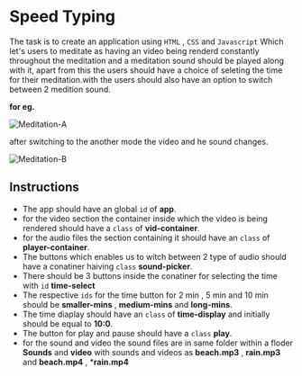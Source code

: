 # Speed Typing

The task is to create an application using `HTML` , `CSS` and `Javascript` Which let's users to meditate as having an video being renderd constantly throughout the meditation and a meditation sound should be played along with it, apart from this the users should have a choice of seleting the time for their meditation.with the users should also have an option to switch between 2 medition sound.

**for eg.**

![Meditation-A](https://user-images.githubusercontent.com/65496184/219573435-311904d4-cc28-42e3-9bca-fae6a8ffd6bf.png)

after switching to the another mode the video and he sound changes.

![Meditation-B](https://user-images.githubusercontent.com/65496184/219573459-f44f015f-0b52-42a7-b703-6fdcea66d517.png)


**Instructions**
-
- The app should have an global `id` of **app**.
- for the video section the container inside which the video is being rendered should have a `class` of **vid-container**.
- for the audio files the section containing it should have an `class` of **player-container**.
- The buttons which enables us to witch between 2 type of audio should have a conatiner haiving `class` **sound-picker**.
-  There should be 3 buttons inside the conatiner for selecting the time with `id` **time-select**
- The respective `ids` for the time button for 2 min , 5 min and 10 min should be **smaller-mins** , **medium-mins** and **long-mins**.
- The time diaplay should have an `class` of **time-display** and initially should be equal to **10:0**.
- The button for play and pause should have a `class` **play**.
- for the sound and video the sound files are in same folder within a floder **Sounds** and **video** with sounds and videos as **beach.mp3** , **rain.mp3** and **beach.mp4** ,  ***rain.mp4**

